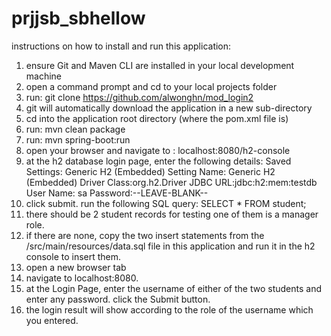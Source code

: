 # prjjsb_sbhellow

instructions on how to install and run this application:

1. ensure Git and Maven CLI are installed in your local development machine
2. open a command prompt and cd to your local projects folder
3. run:  git clone https://github.com/alwonghn/mod_login2
4. git will automatically download the application in a new sub-directory
5. cd into the application root directory (where the pom.xml file is)
6. run: mvn clean package
7. run: mvn spring-boot:run
8. open your browser and navigate to :  localhost:8080/h2-console
9. at the h2 database login page, enter the following details:
Saved Settings: Generic H2 (Embedded)
Setting Name: Generic H2 (Embedded)
Driver Class:org.h2.Driver
JDBC URL:jdbc:h2:mem:testdb
User Name: sa
Password:--LEAVE-BLANK--
10. click submit. run the following SQL query: SELECT * FROM student;
11. there should be 2 student records for testing one of them is a manager role.
12. if there are none, copy the two insert statements from the /src/main/resources/data.sql file in this application and run it in the h2 console to insert them.
13. open a new browser tab
14. navigate to localhost:8080.
15. at the Login Page, enter the username of either of the two students and enter any password. click the Submit button.
16. the login result will show according to the role of the username which you entered.


